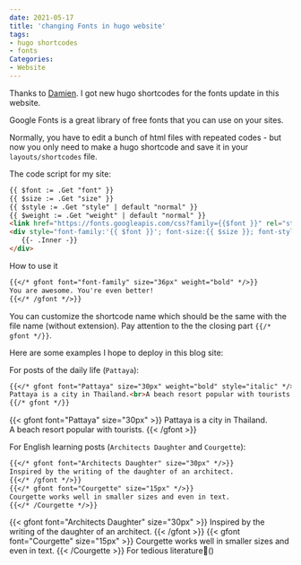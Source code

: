 ```yaml
---
date: 2021-05-17
title: 'changing Fonts in hugo website'
tags:
- hugo shortcodes
- fonts
Categories:
- Website
---
```


Thanks to [Damien](https://damien.co/blog/2020-06-20-use-custom-fonts-typography-hugo-shortcode/).
I got new hugo shortcodes for the
fonts update in this website.

Google Fonts is a great library of free fonts that you can use
on your sites.

Normally, you have to edit a bunch of
html files with repeated codes - but now
you only need to make a hugo shortcode
and save it in your `layouts/shortcodes` file.

 The code script for my site:

 ```md
{{ $font := .Get "font" }}
{{ $size := .Get "size" }}
{{ $style := .Get "style" | default "normal" }}
{{ $weight := .Get "weight" | default "normal" }}
<link href="https://fonts.googleapis.com/css?family={{$font }}" rel="stylesheet" type="text/css">
<div style="font-family:'{{ $font }}'; font-size:{{ $size }}; font-style:{{ $style}}; font-weight:{{ $weight }}">
    {{- .Inner -}}
</div>
```
How to use it
```md
{{</* gfont font="font-family" size="36px" weight="bold" */>}}
You are awesome. You're even better!
{{</* /gfont */>}}
```
You can customize the shortcode name which should be the same with the file name (without extension). Pay attention to the the closing part `{{/* gfont */}}`.

Here are some examples I hope to deploy in this blog site:

For posts of the daily life (`Pattaya`):

```md
{{</* gfont font="Pattaya" size="30px" weight="bold" style="italic" */>}}
Pattaya is a city in Thailand.<br>A beach resort popular with tourists.
{{/* gfont */}}
```

{{< gfont font="Pattaya" size="30px" >}}
Pattaya is a city in Thailand.<br>A beach resort popular with tourists.
{{< /gfont >}}

For English learning posts (`Architects Daughter` and `Courgette`):
 ```md
 {{</* gfont font="Architects Daughter" size="30px" */>}}
 Inspired by the writing of the daughter of an architect.
 {{</* /gfont */>}}
 {{</* gfont font="Courgette" size="15px" */>}}
 Courgette works well in smaller sizes and even in text.
 {{</* /Courgette */>}}
 ```

{{< gfont font="Architects Daughter" size="30px" >}}
Inspired by the writing of the daughter of an architect.
{{< /gfont >}}
{{< gfont font="Courgette" size="15px" >}}
Courgette works well in smaller sizes and even in text.
{{< /Courgette >}}
 For tedious literature🙈()
